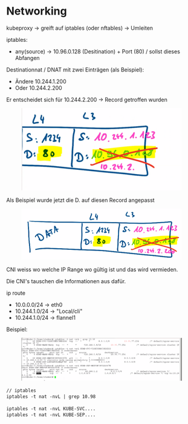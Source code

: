 # Networking

kubeproxy -> greift auf iptables (oder nftables) -> Umleiten

iptables:

* any(source) -> 10.96.0.128 (Desitination) + Port (80) / sollst dieses Abfangen

Destinationnat / DNAT mit zwei Einträgen (als Beispiel):

* Ändere 10.244.1.200
* Oder 10.244.2.200

Er entscheidet sich für 10.244.2.200 -> Record getroffen wurden

<figure><img src=".gitbook/assets/image (10).png" alt=""><figcaption></figcaption></figure>

Als Beispiel wurde jetzt die D. auf diesen Record angepasst

<figure><img src=".gitbook/assets/image (1) (1).png" alt=""><figcaption></figcaption></figure>

CNI weiss wo welche IP Range wo gültig ist und das wird vermieden.

Die CNI's tauschen die Informationen aus dafür.



ip route

* 10.0.0.0/24 -> eth0
* 10.244.1.0/24 -> "Local/cli"
* 10.244.1.0/24 -> flannel1



Beispiel:

<figure><img src=".gitbook/assets/image.png" alt=""><figcaption></figcaption></figure>

```
// iptables
iptables -t nat -nvL | grep 10.98

iptables -t nat -nvL KUBE-SVC....
iptables -t nat -nvL KUBE-SEP....
```



